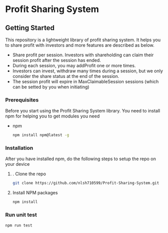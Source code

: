 # Profit Sharing System

## Getting Started

This repository is a lightweight library of profit sharing system. It helps you to share profit with investors and more features are described as below.

+ Share profit per session. Investors with shareholding can claim their session profit after the session has ended.
+ During each session, you may addProfit one or more times.
+ Investors can invest, withdraw many times during a session, but we only consider the share status at the end of the session.
+ The session profit will expire in MaxClaimableSession sessions (which can be setted by you when initiating)

### Prerequisites

Before you start using the Profit Sharing System library. You need to install npm for helping you to get modules you need

* npm
  ```sh
  npm install npm@latest -g
  ```

### Installation

After you have installed npm, do the following steps to setup the repo on your device

1. . Clone the repo
   ```sh
   git clone https://github.com/nlsh710599/Profit-Sharing-System.git
   ```
3. Install NPM packages
   ```sh
   npm install
   ```
### Run unit test

```shell
npm run test
```
